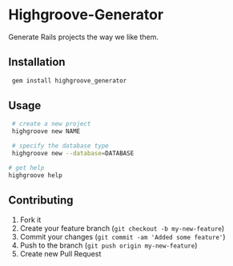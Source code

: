 # Highgroove-Generator

Generate Rails projects the way we like them.

## Installation

```bash
 gem install highgroove_generator
```

## Usage

```bash
 # create a new project
 highgroove new NAME

 # specify the database type
 highgroove new --database=DATABASE

# get help
highgroove help
```

## Contributing

1. Fork it
2. Create your feature branch (`git checkout -b my-new-feature`)
3. Commit your changes (`git commit -am 'Added some feature'`)
4. Push to the branch (`git push origin my-new-feature`)
5. Create new Pull Request
